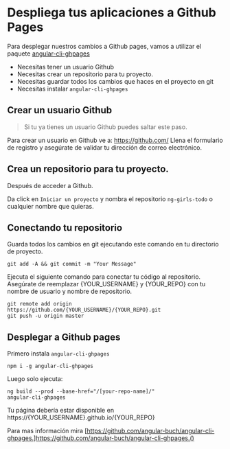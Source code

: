 # Despliega tus aplicaciones a Github Pages

Para desplegar nuestros cambios a Github pages, vamos a utilizar el paquete [angular-cli-ghpages](https://github.com/angular-buch/angular-cli-ghpages)

* Necesitas tener un usuario Github
* Necesitas crear un repositorio para tu proyecto.
* Necesitas guardar todos los cambios que haces en el proyecto en git
* Necesitas instalar `angular-cli-ghpages`  

## Crear un usuario Github
> Si tu ya tienes un usuario Github puedes saltar este paso.

Para crear un usuario en Github ve a:  https://github.com/
Llena el formulario de registro y asegúrate de validar tu dirección de correo electrónico.

## Crea un repositorio para tu proyecto.
Después de acceder a Github.

Da click en `Iniciar un proyecto` y nombra el repositorio `ng-girls-todo` o cualquier nombre que quieras.

## Conectando tu repositorio

Guarda todos los cambios en git ejecutando este comando en tu directorio de proyecto.

```
git add -A && git commit -m "Your Message"
```

Ejecuta el siguiente comando para conectar tu código al repositorio.
Asegúrate de reemplazar {YOUR_USERNAME} y {YOUR_REPO} con tu nombre de usuario y nombre de repositorio.

```
git remote add origin https://github.com/{YOUR_USERNAME}/{YOUR_REPO}.git
git push -u origin master
```

## Desplegar a Github pages
Primero instala `angular-cli-ghpages`

```
npm i -g angular-cli-ghpages
```

Luego solo ejecuta:

```
ng build --prod --base-href="/[your-repo-name]/"
angular-cli-ghpages
```

Tu página debería estar disponible en https://{YOUR_USERNAME}.github.io/{YOUR_REPO}

Para mas información mira [https://github.com/angular-buch/angular-cli-ghpages.]https://github.com/angular-buch/angular-cli-ghpages.() 
